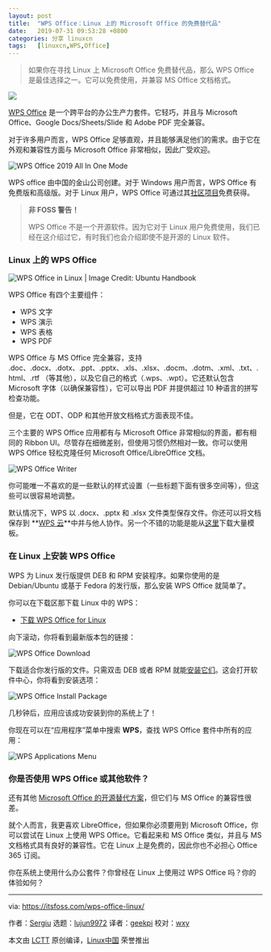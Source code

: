 ```yaml
---
layout: post
title:	"WPS Office：Linux 上的 Microsoft Office 的免费替代品"
date:	2019-07-31 09:53:28 +0800 
categories:	分享 linuxcn 
tags:	[linuxcn,WPS,Office]
---
```




> 
> 如果你在寻找 Linux 上 Microsoft Office 免费替代品，那么 WPS Office 是最佳选择之一。它可以免费使用，并兼容 MS Office 文档格式。
> 
> 
> 


![](/Asserts/Images//attachment/album/201907/31/095306qreye8c3fcc1nw81.jpg)


[WPS Office](https://www.wps.com/) 是一个跨平台的办公生产力套件。它轻巧，并且与 Microsoft Office、Google Docs/Sheets/Slide 和 Adobe PDF 完全兼容。


对于许多用户而言，WPS Office 足够直观，并且能够满足他们的需求。由于它在外观和兼容性方面与 Microsoft Office 非常相似，因此广受欢迎。


![WPS Office 2019 All In One Mode](/Asserts/Images//attachment/album/201907/31/095330ixq8len1x97qnq6d.png)


WPS office 由中国的金山公司创建。对于 Windows 用户而言，WPS Office 有免费版和高级版。对于 Linux 用户，WPS Office 可通过其[社区项目](http://wps-community.org/)免费获得。



> 
> **非 FOSS 警告！**
> 
> 
> WPS Office 不是一个开源软件。因为它对于 Linux 用户免费使用，我们已经在这介绍过它，有时我们也会介绍即使不是开源的 Linux 软件。
> 
> 
> 


### Linux 上的 WPS Office


![WPS Office in Linux | Image Credit: Ubuntu Handbook](/Asserts/Images//attachment/album/201907/31/095332lbib2seorjt7zsts.jpg)


WPS Office 有四个主要组件：


* WPS 文字
* WPS 演示
* WPS 表格
* WPS PDF


WPS Office 与 MS Office 完全兼容，支持 .doc、.docx、.dotx、.ppt、.pptx、.xls、.xlsx、.docm、.dotm、.xml、.txt、.html、.rtf （等其他），以及它自己的格式（.wps、.wpt）。它还默认包含 Microsoft 字体（以确保兼容性），它可以导出 PDF 并提供超过 10 种语言的拼写检查功能。


但是，它在 ODT、ODP 和其他开放文档格式方面表现不佳。


三个主要的 WPS Office 应用都有与 Microsoft Office 非常相似的界面，都有相同的 Ribbon UI。尽管存在细微差别，但使用习惯仍然相对一致。你可以使用 WPS Office 轻松克隆任何 Microsoft Office/LibreOffice 文档。


![WPS Office Writer](/Asserts/Images//attachment/album/201907/31/095333rlpzblosb1zsl455.png)


你可能唯一不喜欢的是一些默认的样式设置（一些标题下面有很多空间等），但这些可以很容易地调整。


默认情况下，WPS 以 .docx、.pptx 和 .xlsx 文件类型保存文件。你还可以将文档保存到 **[WPS 云](https://account.wps.com/?cb=https%3A%2F%2Fdrive.wps.com%2F)**中并与他人协作。另一个不错的功能是能从[这里](https://template.wps.com/)下载大量模板。


### 在 Linux 上安装 WPS Office


WPS 为 Linux 发行版提供 DEB 和 RPM 安装程序。如果你使用的是 Debian/Ubuntu 或基于 Fedora 的发行版，那么安装 WPS Office 就简单了。


你可以在下载区那下载 Linux 中的 WPS：


* [下载 WPS Office for Linux](http://wps-community.org/downloads)


向下滚动，你将看到最新版本包的链接：


![WPS Office Download](/Asserts/Images//attachment/album/201907/31/095334fvu774e91euhtccs.jpg)


下载适合你发行版的文件。只需双击 DEB 或者 RPM 就能[安装它们](https://itsfoss.com/install-deb-files-ubuntu/)。这会打开软件中心，你将看到安装选项：


![WPS Office Install Package](/Asserts/Images//attachment/album/201907/31/095336onc7npzpmozww9ct.png)


几秒钟后，应用应该成功安装到你的系统上了！


你现在可以在“应用程序”菜单中搜索 **WPS**，查找 WPS Office 套件中所有的应用：


![WPS Applications Menu](/Asserts/Images//attachment/album/201907/31/095337u90l7ca6ag7ciqjz.jpg)


### 你是否使用 WPS Office 或其他软件？


还有其他 [Microsoft Office 的开源替代方案](https://itsfoss.com/best-free-open-source-alternatives-microsoft-office/)，但它们与 MS Office 的兼容性很差。


就个人而言，我更喜欢 LibreOffice，但如果你必须要用到 Microsoft Office，你可以尝试在 Linux 上使用 WPS Office。它看起来和 MS Office 类似，并且与 MS 文档格式具有良好的兼容性。它在 Linux 上是免费的，因此你也不必担心 Office 365 订阅。


你在系统上使用什么办公套件？你曾经在 Linux 上使用过 WPS Office 吗？你的体验如何？




---


via: <https://itsfoss.com/wps-office-linux/>


作者：[Sergiu](https://itsfoss.com/author/sergiu/) 选题：[lujun9972](https://github.com/lujun9972) 译者：[geekpi](https://github.com/geekpi) 校对：[wxy](https://github.com/wxy)


本文由 [LCTT](https://github.com/LCTT/TranslateProject) 原创编译，[Linux中国](https://linux.cn/) 荣誉推出
